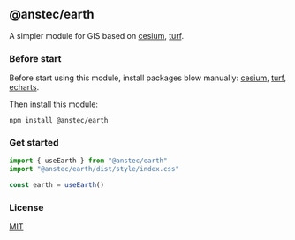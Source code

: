 ## @anstec/earth

A simpler module for GIS based on [cesium](https://www.npmjs.com/package/cesium), [turf](https://www.npmjs.com/package/@turf/turf).

### Before start

Before start using this module, install packages blow manually: [cesium](https://www.npmjs.com/package/cesium), [turf](https://www.npmjs.com/package/@turf/turf), [echarts](https://www.npmjs.com/package/echarts).

Then install this module:  
```shell
npm install @anstec/earth
```

### Get started

```ts
import { useEarth } from "@anstec/earth"
import "@anstec/earth/dist/style/index.css"

const earth = useEarth()
```

### License

[MIT](https://mit-license.org/)
